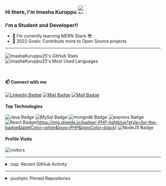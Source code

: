 ### Hi there, I'm Imasha Kuruppu <img src="https://user-images.githubusercontent.com/1303154/88677602-1635ba80-d120-11ea-84d8-d263ba5fc3c0.gif" width="28px" alt="hi">

### I'm a Student and Developer!!

- 🌱 I’m currently learning MERN Stack 😎
- 🥅 2022 Goals: Contribute more to Open Source projects

---

  <img align="center" alt="ImashaKuruppu25's GitHub Stats" src="https://github-readme-stats.vercel.app/api?username=ImashaKuruppu25&show_icons=true&hide_border=true&theme=radical"/>&nbsp;<img align="center" alt="ImashaKuruppu25's Most Used Languages" src="https://github-readme-stats.vercel.app/api/top-langs/?username=ImashaKuruppu25&layout=compact&theme=radical&hide_border=true"/>

<br>

#### :mailbox: Connect with me

 [![Linkedin Badge](https://img.shields.io/badge/-Imasha-0e76a8?style=flat&labelColor=0e76a8&logo=linkedin&logoColor=white)][linkedin]
[![Mail Badge](https://img.shields.io/badge/-@i_m_o_xxi-e84393?style=flat&labelColor=e84393&logo=instagram&logoColor=white)][instagram]
[![Mail Badge](https://img.shields.io/badge/-Imasha_Kuruppu-c0392b?style=flat&labelColor=c0392b&logo=gmail&logoColor=white)][gmail]

#### Top Technologies

![Java Badge](https://img.shields.io/badge/-Java-maroon?style=for-the-badge&labelColor=white&logo=java&logoColor=black) ![MySql Badge](https://img.shields.io/badge/-MySQL-blue?style=for-the-badge&labelColor=white&logo=mysql&logoColor=black) ![mongodb Badge](https://img.shields.io/badge/-MongoDB-darkgreen?style=for-the-badge&labelColor=white&logo=mongodb&logoColor=black) ![express Badge](https://img.shields.io/badge/-Express-purple?style=for-the-badge&labelColor=white&logo=express&logoColor=black) ![React Badge](https://img.shields.io/badge/-React-lightblue?style=for-the-badge&labelColor=white&logo=react&logoColor=black)(https://img.shields.io/badge/-PHP-lightblue?style=for-the-badge&labelColor=white&logo=PHP&logoColor=black)
![NodeJS Badge](https://img.shields.io/badge/-NodeJS-green?style=for-the-badge&labelColor=white&logo=node.js&logoColor=black)


#### Profile Visits 

![visitors](https://visitor-badge.glitch.me/badge?page_id=ImashaKuruppu25.ImashaKuruppu25)



---

<details>

  <summary>:zap: Recent GitHub Activity</summary>
    
  <!--START_SECTION:activity-->
1. 🎉 Merged PR [#14](https://github.com/zaiidahamed/MovieReservation-App/pull/14) in [zaiidahamed/MovieReservation-App](https://github.com/zaiidahamed/MovieReservation-App)
2. 💪 Opened PR [#14](https://github.com/zaiidahamed/MovieReservation-App/pull/14) in [zaiidahamed/MovieReservation-App](https://github.com/zaiidahamed/MovieReservation-App)
3. 🎉 Merged PR [#9](https://github.com/zaiidahamed/MovieReservation-App/pull/9) in [zaiidahamed/MovieReservation-App](https://github.com/zaiidahamed/MovieReservation-App)
4. 💪 Opened PR [#9](https://github.com/zaiidahamed/MovieReservation-App/pull/9) in [zaiidahamed/MovieReservation-App](https://github.com/zaiidahamed/MovieReservation-App)
5. 🎉 Merged PR [#3](https://github.com/zaiidahamed/MovieReservation-App/pull/3) in [zaiidahamed/MovieReservation-App](https://github.com/zaiidahamed/MovieReservation-App)
  <!--END_SECTION:activity-->

</details>

---


<details>

  <summary>:pushpin: Pinned Repositories</summary>

  <br>
  
  &nbsp;&nbsp;&nbsp;<a href="https://github.com/ImashaKuruppu25/SoundSpace">
    <img align="center" src="https://github-readme-stats.vercel.app/api/pin/?username=ImashaKuruppu25&repo=SoundSpace&theme=dracula&show_owner=true&hide_border=true" />
  </a>&nbsp;&nbsp;&nbsp;&nbsp;&nbsp;
  <a href="https://github.com/ImashaKuruppu25/Simple_Android_Calculater">
    <img align="center" src="https://github-readme-stats.vercel.app/api/pin/?username=ImashaKuruppu25&repo=Simple_Android_Calculater&theme=dracula&show_owner=true&hide_border=true" />
  </a>
<!-- 
  <br>

  &nbsp;&nbsp;&nbsp;<a href="https://github.com/lonewol7f/JavaCRUD">
    <img align="center" src="https://github-readme-stats.vercel.app/api/pin/?username=ImashaKuruppu25&repo=JavaCRUD&theme=dracula&show_owner=true&hide_border=true" />
  </a>&nbsp;&nbsp;&nbsp;&nbsp;&nbsp;
  <a href="https://github.com/lonewol7f/diceGame">
    <img align="center" src="https://github-readme-stats.vercel.app/api/pin/?username=lonewol7f&repo=diceGame&theme=dracula&show_owner=true&hide_border=true" />
  </a>
 -->
</details>

<!-- List of web sites -->

[instagram]: https://www.instagram.com/i_m_o_xxi/
[linkedin]: #
[gmail]: mailto:imashakuruppu25@gmail.com
